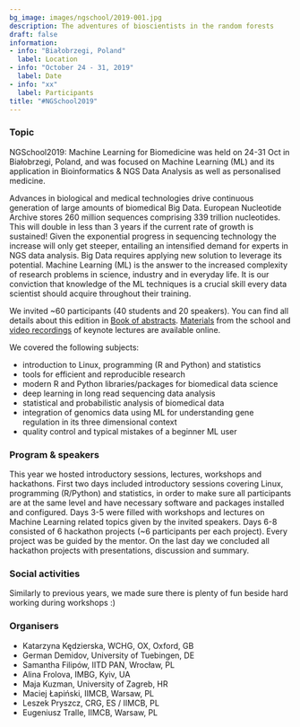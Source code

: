 ```yaml
---
bg_image: images/ngschool/2019-001.jpg
description: The adventures of bioscientists in the random forests 
draft: false
information:
- info: "Białobrzegi, Poland"
  label: Location
- info: "October 24 - 31, 2019"
  label: Date
- info: "xx"
  label: Participants
title: "#NGSchool2019"
---
```


### Topic

NGSchool2019: Machine Learning for Biomedicine was held on 24-31 Oct in Białobrzegi, Poland, and was focused on Machine Learning (ML) and its application in 
Bioinformatics & NGS Data Analysis as well as personalised medicine.  

Advances in biological and medical technologies drive continuous generation of large amounts of biomedical Big Data. 
European Nucleotide Archive stores 260 million sequences comprising 339 trillion nucleotides. This will double in less than 3 years 
if the current rate of growth is sustained! Given the exponential progress in sequencing technology the increase will only get steeper, 
entailing an intensified demand for experts in NGS data analysis. Big Data requires applying new solution to leverage its potential. 
Machine Learning (ML) is the answer to the increased complexity of research problems in science, industry and in everyday life. 
It is our conviction that knowledge of the ML techniques is a crucial skill every data scientist should acquire throughout their training.

We invited ~60 participants (40 students and 20 speakers). You can find all details about this edition in 
[Book of abstracts](https://t.co/pzJmqOh6yk?amp=1). 
[Materials](https://github.com/NGSchoolEU/ngs19) from the school and 
[video recordings](http://videolectures.net/NGSchool2019_bialobrzegi/) of keynote lectures are available online.

We covered the following subjects:  

- introduction to Linux, programming (R and Python) and statistics
- tools for efficient and reproducible research
- modern R and Python libraries/packages for biomedical data science
- deep learning in long read sequencing data analysis
- statistical and probabilistic analysis of biomedical data
- integration of genomics data using ML for understanding gene regulation in its three dimensional context
- quality control and typical mistakes of a beginner ML user


### Program & speakers

This year we hosted introductory sessions, lectures, workshops and hackathons. First two days included introductory sessions covering Linux, 
programming (R/Python) and statistics, in order to make sure all participants are at the same level and have necessary software and packages installed 
and configured. Days 3-5 were filled with workshops and lectures on Machine Learning related topics given by the invited speakers. Days 6-8 consisted of 
6 hackathon projects (~6 participants per each project). Every project was be guided by the mentor. On the last day we concluded all hackathon projects 
with presentations, discussion and summary.

### Social activities

Similarly to previous years, we made sure there is plenty of fun beside hard working during workshops :)  

### Organisers

* Katarzyna Kędzierska, WCHG, OX, Oxford, GB
* German Demidov, University of Tuebingen, DE
* Samantha Filipów, IITD PAN, Wrocław, PL
* Alina Frolova, IMBG, Kyiv, UA
* Maja Kuzman, University of Zagreb, HR
* Maciej Łapiński, IIMCB, Warsaw, PL
* Leszek Pryszcz, CRG, ES / IIMCB, PL
* Eugeniusz Tralle, IIMCB, Warsaw, PL